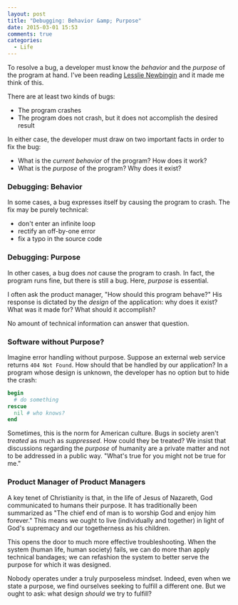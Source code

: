 ```yaml
---
layout: post
title: "Debugging: Behavior &amp; Purpose"
date: 2015-03-01 15:53
comments: true
categories:
  - Life
---
```


To resolve a bug, a developer must know the _behavior_ and the _purpose_ of the program at hand. I've been reading [Lesslie Newbingin](http://en.wikipedia.org/wiki/Lesslie_Newbigin) and it made me think of this.

<!-- more -->

There are at least two kinds of bugs:

- The program crashes
- The program does not crash, but it does not accomplish the desired result

In either case, the developer must draw on two important facts in order to fix the bug:

- What is the _current behavior_ of the program? How does it work?
- What is the _purpose_ of the program? Why does it exist?

### Debugging: Behavior

In some cases, a bug expresses itself by causing the program to crash. The fix  may be purely technical:

- don't enter an infinite loop
- rectify an off-by-one error
- fix a typo in the source code

### Debugging: Purpose

In other cases, a bug does _not_ cause the program to crash. In fact, the program runs fine, but there is still a bug. Here, _purpose_ is essential.

I often ask the product manager, "How should this program behave?" His response is dictated by the _design_ of the application: why does it exist? What was it made for? What should it accomplish?

No amount of technical information can answer that question.

### Software without Purpose?

Imagine error handling without purpose. Suppose an external web service returns `404 Not Found`. How should that be handled by our application? In a program whose design is unknown, the developer has no option but to hide the crash:

```ruby
begin
  # do something
rescue
  nil # who knows?
end
```

Sometimes, this is the norm for American culture. Bugs in society aren't _treated_ as much as _suppressed_. How could they be treated? We insist that discussions regarding the _purpose_ of humanity are a private matter and not to be addressed in a public way. "What's true for you might not be true for me."

### Product Manager of Product Managers

A key tenet of Christianity is that, in the life of Jesus of Nazareth, God communicated to humans their purpose. It has traditionally been summarized as  "The chief end of man is to worship God and enjoy him forever." This means we ought to live (individually and together) in light of God's supremacy and our togetherness as his children.

This opens the door to much more effective troubleshooting. When the system (human life, human society) fails, we can do more than apply technical bandages; we can refashion the system to better serve the purpose for which it was designed.

Nobody operates under a truly purposeless mindset. Indeed, even when we state a purpose, we find ourselves seeking to fulfill a different one. But we ought to ask: what design _should_ we try to fulfill?
